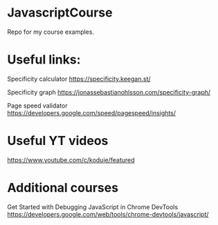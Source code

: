 # JavascriptCourse
Repo for my course examples.

# Useful links:
  
  Specificity calculator
  https://specificity.keegan.st/
  
  Specificity graph
  https://jonassebastianohlsson.com/specificity-graph/
  
  Page speed validator
  https://developers.google.com/speed/pagespeed/insights/

# Useful YT videos
  
  https://www.youtube.com/c/koduje/featured

# Additional courses
  
  Get Started with Debugging JavaScript in Chrome DevTools
  https://developers.google.com/web/tools/chrome-devtools/javascript/
